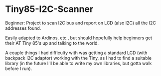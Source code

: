 # Tiny85-I2C-Scanner
Beginner: Project to scan I2C bus and report on LCD (also I2C) all the I2C addresses found.

Easily adapted to Ardinos, etc., but should hopefully help beginners get their AT Tiny 85's up and talking to the world.

A couple things I had difficulty with was getting a standard LCD (with backpack I2C adaptor) working with the Tiny, as I had to find a suitable library (in the future I'll be able to write my own libraries, but gotta walk before I run).
